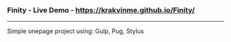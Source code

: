 ### Finity - Live Demo - https://krakvinme.github.io/Finity/
---
Simple onepage project using: Gulp, Pug, Stylus